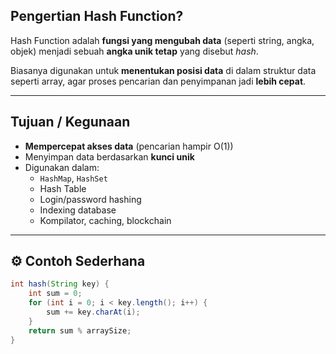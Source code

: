 ## Pengertian Hash Function?
Hash Function adalah **fungsi yang mengubah data** (seperti string, angka, objek) menjadi sebuah **angka unik tetap** yang disebut *hash*.

Biasanya digunakan untuk **menentukan posisi data** di dalam struktur data seperti array, agar proses pencarian dan penyimpanan jadi **lebih cepat**.

---

## Tujuan / Kegunaan
- **Mempercepat akses data** (pencarian hampir O(1))
- Menyimpan data berdasarkan **kunci unik**
- Digunakan dalam:
  - `HashMap`, `HashSet`
  - Hash Table
  - Login/password hashing
  - Indexing database
  - Kompilator, caching, blockchain

---

## ⚙️ Contoh Sederhana
```java
int hash(String key) {
    int sum = 0;
    for (int i = 0; i < key.length(); i++) {
        sum += key.charAt(i);
    }
    return sum % arraySize;
}
